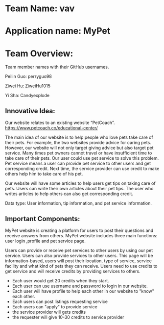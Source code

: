 # Team Name: vav

# Application name: MyPet

# Team Overview:

Team member names with their GitHub usernames.

Peilin Guo: perryguo98

Ziwei Hu: ZiweiHu1015

Yi Sha: Candyexplode

## Innovative Idea:

Our website relates to an existing website “PetCoach”. https://www.petcoach.co/educational-center/

The main idea of our website is to help people who love pets take care of their pets. For example, the two websites provide advice for caring pets. However, our website will not only target giving advice but also target pet service. Many times pet owners cannot travel or have insufficient time to take care of their pets.  Our user could use pet service to solve this problem. Pet service means a user can provide pet service to other users and get corresponding credit.  Next time, the service provider can use credit to make others help him to take care of his pet. 

Our website will have some articles to help users get tips on taking care of pets. Users can write their own articles about their pet tips.  The user who writes articles to help others can also get corresponding credit.

Data type: User information, tip information, and pet service information. 

## Important Components: 

MyPet website is creating a platform for users to post their questions and receive answers from others. MyPet website includes three main functions: user login ,profile and pet service page. 

Users can provide or receive pet services to other users by using our pet service. Users can also provide services to other users. This page will be information-based, users will post their location, type of service, service facility and what kind of pets they can receive. Users need to use credits to get service and will receive credits by providing services to others. 

* Each user would get 20 credits when they start.  
* Each user can use username and password to login in our website.
* Each user will have profile to help each other in our website to "know" each other.
* Each users can post listings requesting service
* Each users can "apply" to provide service
* the service provider will gets credits
* the requester will give 10-30 credits to service provider 

